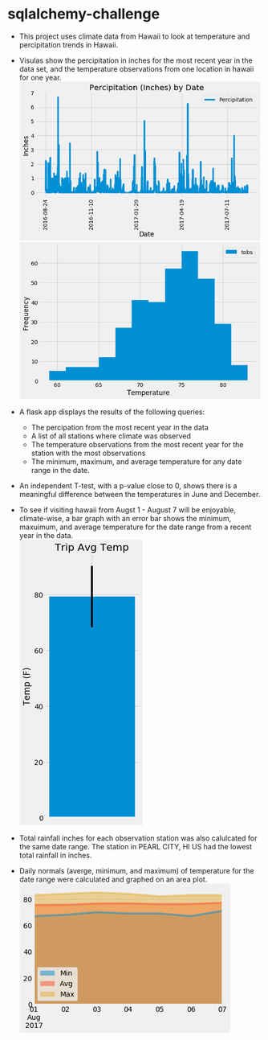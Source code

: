# sqlalchemy-challenge

* This project uses climate data from Hawaii to look at temperature and percipitation trends in Hawaii. <br>

* Visulas show the percipitation in inches for the most recent year in the data set, and the temperature observations from one location in hawaii for one year.<br>
![Percipitation in Inches](images/prcp-inches.png "Percipitation in Inches")
![Temperature Observations](images/temp-obvs.png "Temperature Observations")

* A flask app displays the results of the following queries:
    * The percipation from the most recent year in the data 
    * A list of all stations where climate was observed
    * The temperature observations from the most recent year for the station with the most observations
    * The minimum, maximum, and average temperature for any date range in the date.

* An independent T-test, with a p-value close to 0, shows there is a meaningful difference between the temperatures in June and December.

* To see if visiting hawaii from Augst 1 - August 7 will be enjoyable, climate-wise, a bar graph with an error bar shows the minimum, maxuimum, and average temperature for the date range from a recent year in the data.<br>
![August 1 - 7 Error Bar](images/aug-error-bar.png "August 1 - 7 Error Bar")

* Total rainfall inches for each observation station was also calulcated for the same date range. The station in PEARL CITY, HI US had the lowest total rainfall in inches.<br>

* Daily normals (averge, minimum, and maximum) of temperature for the date range were calculated and graphed on an area plot. <br>
![August 1 - 7 Daily Normals](images/aug-daily-normals.png "August 1 - 7 Daily Normals")
